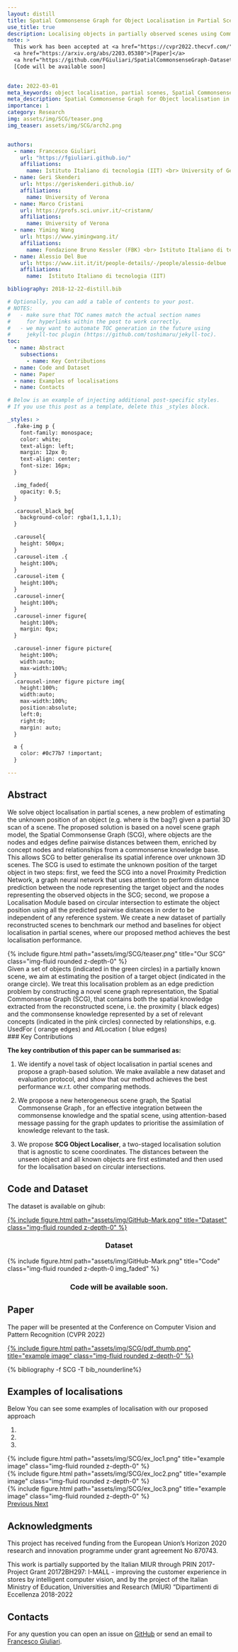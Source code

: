 ```yaml
---
layout: distill
title: Spatial Commonsense Graph for Object Localisation in Partial Scenes
use_title: true
description: Localising objects in partially observed scenes using Commonsense knowledge and Graph Neural Networks 
note: > 
  This work has been accepted at <a href="https://cvpr2022.thecvf.com/">CVPR 2022</a> <br>
  <a href="https://arxiv.org/abs/2203.05380">[Paper]</a>
  <a href="https://github.com/FGiuliari/SpatialCommonsenseGraph-Dataset">[Dataset]</a>
  [Code will be available soon]

  
date: 2022-03-01
meta_keywords: object localisation, partial scenes, Spatial Commonsense Graph for Object localisation in Partial Scenes, CVPR, Graph Neural Networks
meta_description: Spatial Commonsense Graph for Object localisation in Partial Scenes
importance: 1
category: Research
img: assets/img/SCG/teaser.png 
img_teaser: assets/img/SCG/arch2.png


authors:
  - name: Francesco Giuliari
    url: "https://fgiuliari.github.io/"
    affiliations:
      name: Istituto Italiano di tecnologia (IIT) <br> University of Genoa
  - name: Geri Skenderi
    url: https://geriskenderi.github.io/
    affiliations:
      name: University of Verona
  - name: Marco Cristani
    url: https://profs.sci.univr.it/~cristanm/
    affiliations:
      name: University of Verona
  - name: Yiming Wang
    url: https://www.yimingwang.it/
    affiliations:
      name: Fondazione Bruno Kessler (FBK) <br> Istituto Italiano di tecnologia (IIT)
  - name: Alessio Del Bue
    url: https://www.iit.it/it/people-details/-/people/alessio-delbue
    affiliations:
      name:  Istituto Italiano di tecnologia (IIT)

bibliography: 2018-12-22-distill.bib

# Optionally, you can add a table of contents to your post.
# NOTES:
#   - make sure that TOC names match the actual section names
#     for hyperlinks within the post to work correctly.
#   - we may want to automate TOC generation in the future using
#     jekyll-toc plugin (https://github.com/toshimaru/jekyll-toc).
toc:
  - name: Abstract
    subsections:
      - name: Key Contributions
  - name: Code and Dataset
  - name: Paper
  - name: Examples of localisations
  - name: Contacts

# Below is an example of injecting additional post-specific styles.
# If you use this post as a template, delete this _styles block.

_styles: >
  .fake-img p {
    font-family: monospace;
    color: white;
    text-align: left;
    margin: 12px 0;
    text-align: center;
    font-size: 16px;
  }

  .img_faded{
    opacity: 0.5;
  }

  .carousel_black_bg{
    background-color: rgba(1,1,1,1);
  }

  .carousel{
    height: 500px;
  }
  .carousel-item .{
    height:100%;
  }
  .carousel-item {
    height:100%;
  }
  .carousel-inner{
    height:100%;
  }
  .carousel-inner figure{
    height:100%;
    margin: 0px;
  }

  .carousel-inner figure picture{
    height:100%;
    width:auto;
    max-width:100%;
  }
  .carousel-inner figure picture img{
    height:100%;
    width:auto;
    max-width:100%;
    position:absolute;
    left:0;
    right:0;
    margin: auto;
  }

  a {
    color: #0c77b7 !important; 
  }

---
```

## Abstract
We solve object localisation in partial scenes, a new problem of estimating the unknown position of an object (e.g. where is the bag?) given a partial 3D scan of a scene. The proposed solution is based on a novel scene graph model, the Spatial Commonsense Graph (SCG), where objects are the nodes and edges define pairwise distances between them, enriched by concept nodes and relationships from a commonsense knowledge base. This allows SCG to better generalise its spatial inference over unknown 3D scenes. The SCG is used to estimate the unknown position of the target object in two steps:
first, we feed the SCG into a novel Proximity Prediction Network, a graph neural network that uses attention to perform distance prediction between the node representing the target object and the nodes representing the observed objects in the SCG; second, we propose a Localisation Module based on circular intersection to estimate the object position using all the predicted pairwise distances in order to be independent of any reference system. We create a new dataset of partially reconstructed scenes to benchmark our method and baselines for object localisation in partial scenes, where our proposed method achieves the best localisation performance.



<div class="row">
<div class="col-1 col-md-2"></div>
    <div class="col-10 col-md-8 ">
        {% include figure.html path="assets/img/SCG/teaser.png" title="Our SCG" class="img-fluid rounded z-depth-0" %}
    </div>
</div>

<div class="row">
<div class="col-0 col-md-1"></div>
    <div class="col-12 col-md-10 ">
<div class="caption">
Given a set of objects (indicated in the green circles) in a partially known scene, we aim at estimating the position of a target object (indicated in the orange circle). We treat this localisation problem as an edge prediction problem by constructing a novel scene graph representation, the Spatial Commonsense Graph (SCG), that contains both the spatial knowledge extracted from the reconstructed scene, i.e. the proximity ( black edges) and the commonsense knowledge represented by a set of relevant concepts (indicated in the pink circles) connected by relationships, e.g. UsedFor ( orange edges) and AtLocation ( blue edges)
</div>
    </div>
</div>
### Key Contributions

**The key contribution of this paper can be summarised as:**
1. We identify a novel task of object localisation in partial scenes and propose a graph-based solution. We make available a new dataset and evaluation protocol, and show that our method achieves the best performance w.r.t. other comparing methods.

2. We propose a new heterogeneous scene graph, the Spatial Commonsense Graph , for an effective integration between the commonsense knowledge and the spatial scene, using attention-based message passing for the graph updates to prioritise the assimilation of knowledge relevant to the task.

3. We propose **SCG Object Localiser**, a two-staged localisation solution that is agnostic to scene coordinates. The distances between the unseen object and all known objects are first estimated and then used for the localisation based on circular intersections.

## Code and Dataset
The dataset is available on gihub:
<div class="row">
    <div class="col-12 col-sm-4">
    <a href="https://github.com/FGiuliari/SpatialCommonsenseGraph-Dataset">
        {% include figure.html path="assets/img/GitHub-Mark.png" title="Dataset" class="img-fluid rounded z-depth-0" %}
    </a>
    <h3 style="text-align:center">Dataset</h3>
    </div>
    <div class="col-sm-4"></div>
    <div class="col-12 col-sm-4">
        {% include figure.html path="assets/img/GitHub-Mark.png" title="Code" class="img-fluid rounded z-depth-0 img_faded" %}
    <h3 style="text-align:center">Code will be available soon.</h3>
    </div>
</div>


## Paper

  The paper will be presented at the Conference on Computer Vision and Pattern Recognition (CVPR 2022)
    
<div class="row">
    <div class="col-12 col-sm-6">
      <!--<a href="/assets/pdf/SCG_site_version.pdf"> -->
      <a href="https://arxiv.org/pdf/2203.05380.pdf">
          {% include figure.html path="assets/img/SCG/pdf_thumb.png" title="example image" class="img-fluid rounded z-depth-0" %}
      </a>
    </div>
   <div class="col-12 col-sm-6 publications" >

  {% bibliography -f SCG  -T bib_nounderline%}

  </div>
</div>
   

## Examples of localisations
Below You can see some examples of localisation with our proposed approach


<div class="row">
    <div class="col-12">
<div id="carouselExampleIndicators" class="carousel slide" data-ride="carousel">
  <ol class="carousel-indicators">
    <li data-target="#carouselExampleIndicators" data-slide-to="0" class="active"></li>
    <li data-target="#carouselExampleIndicators" data-slide-to="1"></li>
    <li data-target="#carouselExampleIndicators" data-slide-to="2"></li>
  </ol>
  <div class="carousel-inner">
    <div class="carousel-item active">
        {% include figure.html path="assets/img/SCG/ex_loc1.png" title="example image" class="img-fluid rounded z-depth-0" %}
    </div>
    <div class="carousel-item">
        {% include figure.html path="assets/img/SCG/ex_loc2.png" title="example image" class="img-fluid rounded z-depth-0" %}
    </div>
    <div class="carousel-item">
        {% include figure.html path="assets/img/SCG/ex_loc3.png" title="example image" class="img-fluid rounded z-depth-0" %}
    </div>
  </div>
  <a class="carousel-control-prev" href="#carouselExampleIndicators" role="button" data-slide="prev">
    <span class="carousel-control-prev-icon carousel_black_bg" aria-hidden="true"></span>
    <span class="sr-only">Previous</span>
  </a>
  <a class="carousel-control-next" href="#carouselExampleIndicators" role="button" data-slide="next">
    <span class="carousel-control-next-icon carousel_black_bg" aria-hidden="true"></span>
    <span class="sr-only">Next</span>
  </a>
</div>
</div>
</div>



## Acknowledgments
This project has received funding from the European Union’s Horizon 2020 research and innovation programme under grant agreement No 870743.

This work is partially supported by the Italian MIUR through PRIN 2017- Project Grant 20172BH297: I-MALL \- improving the customer experience in stores by intelligent computer vision, and by the project of the Italian Ministry of Education, Universities and Research (MIUR) ”Dipartimenti di Eccellenza 2018-2022

## Contacts

For any question you can open an issue on [GitHub](https://github.com/FGiuliari/SpatialCommonsenseGraph-Dataset/issues) or send an email to [Francesco Giuliari](mailto:francesco.giuliari@iit.it).